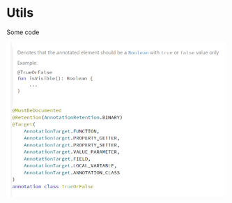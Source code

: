 # Utils
Some code

<img src="https://github.com/yuriy-budiyev/utils/blob/main/screenshots/true_or_false.png?raw=true" width="640" alt="True or false">
